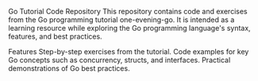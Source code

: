 Go Tutorial Code Repository
This repository contains code and exercises from the Go programming tutorial one-evening-go. It is intended as a learning resource while exploring the Go programming language's syntax, features, and best practices.

Features
Step-by-step exercises from the tutorial.
Code examples for key Go concepts such as concurrency, structs, and interfaces.
Practical demonstrations of Go best practices.
